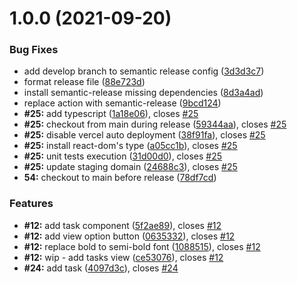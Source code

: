 # 1.0.0 (2021-09-20)


### Bug Fixes

* add develop branch to  semantic release config ([3d3d3c7](https://github.com/flowck/microsoft-todo/commit/3d3d3c793bc61ada26849c46ef96ab280457f2d8))
* format release file ([88e723d](https://github.com/flowck/microsoft-todo/commit/88e723de8f70284f939490e816ac82f270607059))
* install semantic-release missing dependencies ([8d3a4ad](https://github.com/flowck/microsoft-todo/commit/8d3a4ad8a793cd873932976217efe6a420b8255a))
* replace action with semantic-release ([9bcd124](https://github.com/flowck/microsoft-todo/commit/9bcd124ef6c8af8cdc8dba42a0e6f496d24fe387))
* **#25:** add typescript ([1a18e06](https://github.com/flowck/microsoft-todo/commit/1a18e0695814a5a84877206246737c3180bd3d5b)), closes [#25](https://github.com/flowck/microsoft-todo/issues/25)
* **#25:** checkout from main during release ([59344aa](https://github.com/flowck/microsoft-todo/commit/59344aa935499c5e90cce5db4abd8c17dcb70d5b)), closes [#25](https://github.com/flowck/microsoft-todo/issues/25)
* **#25:** disable vercel auto deployment ([38f91fa](https://github.com/flowck/microsoft-todo/commit/38f91fa9efbda39d42e3b1eb8e83032435fdb44a)), closes [#25](https://github.com/flowck/microsoft-todo/issues/25)
* **#25:** install react-dom's type ([a05cc1b](https://github.com/flowck/microsoft-todo/commit/a05cc1bae33fbee94335326becfbbd6fe50ea037)), closes [#25](https://github.com/flowck/microsoft-todo/issues/25)
* **#25:** unit tests execution ([31d00d0](https://github.com/flowck/microsoft-todo/commit/31d00d09cf9dd8b2a3f6ee973b02fff2be18f270)), closes [#25](https://github.com/flowck/microsoft-todo/issues/25)
* **#25:** update staging domain ([24688c3](https://github.com/flowck/microsoft-todo/commit/24688c33c30e0cdd7a563aa833d3d1a199c113b4)), closes [#25](https://github.com/flowck/microsoft-todo/issues/25)
* **54:** checkout to main before release ([78df7cd](https://github.com/flowck/microsoft-todo/commit/78df7cdaf374287bea8bb62fd45da2de68d9dc5e))


### Features

* **#12:** add task component ([5f2ae89](https://github.com/flowck/microsoft-todo/commit/5f2ae89eeb92b0f18cf353484f473f562acc87a5)), closes [#12](https://github.com/flowck/microsoft-todo/issues/12)
* **#12:** add view option button ([0635332](https://github.com/flowck/microsoft-todo/commit/0635332f28c17db722cc543ee651b5eea16968c0)), closes [#12](https://github.com/flowck/microsoft-todo/issues/12)
* **#12:** replace bold to semi-bold font ([1088515](https://github.com/flowck/microsoft-todo/commit/108851588868730d8c42ab0c6c8ebd6d08f9b2d9)), closes [#12](https://github.com/flowck/microsoft-todo/issues/12)
* **#12:** wip - add tasks view ([ce53076](https://github.com/flowck/microsoft-todo/commit/ce530769925dd0cd1b144f1e7ae393f795272e90)), closes [#12](https://github.com/flowck/microsoft-todo/issues/12)
* **#24:** add task ([4097d3c](https://github.com/flowck/microsoft-todo/commit/4097d3c985312ac9f2239e546e0a9dd9bad04b3b)), closes [#24](https://github.com/flowck/microsoft-todo/issues/24)
